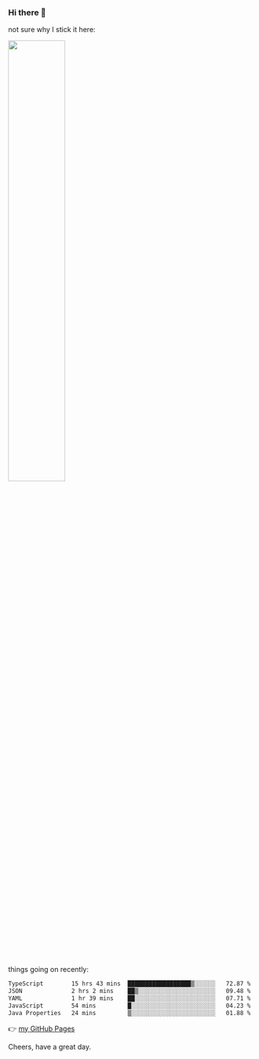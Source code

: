 ### Hi there 👋

not sure why I stick it here:

[<img width="48%" src="https://github-readme-stats.vercel.app/api?username=ykzhukian&show_icons=true&theme=dracula">](https://github.com/anuraghazra/github-readme-stats)


things going on recently:

<!--START_SECTION:waka-->

```txt
TypeScript        15 hrs 43 mins  ██████████████████▒░░░░░░   72.87 %
JSON              2 hrs 2 mins    ██▒░░░░░░░░░░░░░░░░░░░░░░   09.48 %
YAML              1 hr 39 mins    ██░░░░░░░░░░░░░░░░░░░░░░░   07.71 %
JavaScript        54 mins         █░░░░░░░░░░░░░░░░░░░░░░░░   04.23 %
Java Properties   24 mins         ▒░░░░░░░░░░░░░░░░░░░░░░░░   01.88 %
```

<!--END_SECTION:waka-->

👉 [my GitHub Pages](https://ykzhukian.github.io)

Cheers, have a great day.

